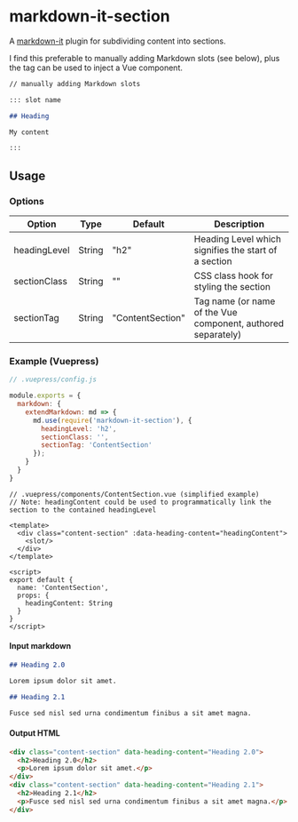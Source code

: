# markdown-it-section

A [markdown-it](https://github.com/markdown-it/markdown-it) plugin for subdividing content into sections.

I find this preferable to manually adding Markdown slots (see below), plus the tag can be used to inject a Vue component.

```md
// manually adding Markdown slots

::: slot name

## Heading

My content

:::
```

## Usage

### Options

| Option       | Type    | Default          | Description                                                  |
|--------------|---------|------------------|--------------------------------------------------------------|
| headingLevel | String  | "h2"             | Heading Level which signifies the start of a section         |
| sectionClass | String  | ""               | CSS class hook for styling the section                       |
| sectionTag   | String  | "ContentSection" | Tag name (or name of the Vue component, authored separately) |

### Example (Vuepress)

```js
// .vuepress/config.js

module.exports = {
  markdown: {
    extendMarkdown: md => {
      md.use(require('markdown-it-section'), {
        headingLevel: 'h2',
        sectionClass: '', 
        sectionTag: 'ContentSection'
      });
    }
  }
}
```

```vue
// .vuepress/components/ContentSection.vue (simplified example)
// Note: headingContent could be used to programmatically link the section to the contained headingLevel

<template>
  <div class="content-section" :data-heading-content="headingContent">
    <slot/>
  </div>
</template>

<script>
export default {
  name: 'ContentSection',
  props: {
    headingContent: String
  }
}
</script>
```

#### Input markdown

```md
## Heading 2.0

Lorem ipsum dolor sit amet.

## Heading 2.1

Fusce sed nisl sed urna condimentum finibus a sit amet magna.
```

#### Output HTML

```html
<div class="content-section" data-heading-content="Heading 2.0">
  <h2>Heading 2.0</h2>
  <p>Lorem ipsum dolor sit amet.</p>
</div>
<div class="content-section" data-heading-content="Heading 2.1">
  <h2>Heading 2.1</h2>
  <p>Fusce sed nisl sed urna condimentum finibus a sit amet magna.</p>
</div>
```

